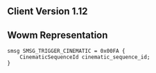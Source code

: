 ## Client Version 1.12

## Wowm Representation
```rust,ignore
smsg SMSG_TRIGGER_CINEMATIC = 0x00FA {
    CinematicSequenceId cinematic_sequence_id;    
}

```
